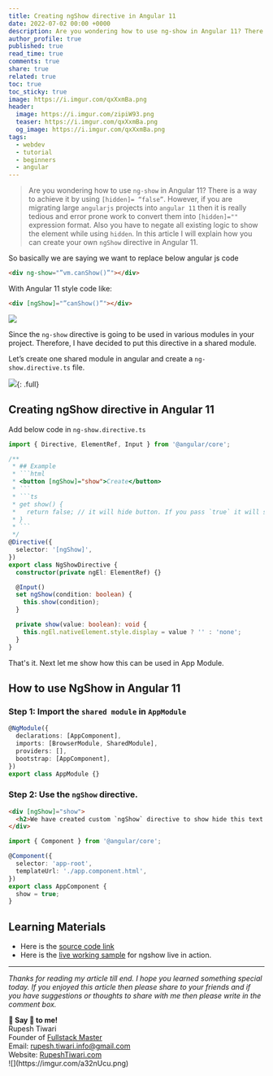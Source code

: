 ```yaml
---
title: Creating ngShow directive in Angular 11
date: 2022-07-02 00:00 +0000
description: Are you wondering how to use ng-show in Angular 11? There is a way to achieve it by using [hidden]= “false”. However, if you are migrating large angularjs projects into angular 11 then it is really tedious and error prone work to convert them into [hidden]="" expression format. Also you have to negate all existing logic to show the element while using hidden. In this article I will explain how you can create your own ngShow directive in Angular 11.
author_profile: true
published: true
read_time: true
comments: true
share: true
related: true
toc: true
toc_sticky: true
image: https://i.imgur.com/qxXxmBa.png
header:
  image: https://i.imgur.com/zipiW93.png
  teaser: https://i.imgur.com/qxXxmBa.png
  og_image: https://i.imgur.com/qxXxmBa.png
tags:
  - webdev
  - tutorial
  - beginners
  - angular
---
```


> Are you wondering how to use `ng-show` in Angular 11? There is a way to achieve it by using `[hidden]= “false”`. However, if you are migrating large `angularjs` projects into `angular 11` then it is really tedious and error prone work to convert them into `[hidden]=""` expression format. Also you have to negate all existing logic to show the element while using `hidden`. In this article I will explain how you can create your own `ngShow` directive in Angular 11.

So basically we are saying we want to replace below angular js code

```html
<div ng-show="”vm.canShow()”"></div>
```

With Angular 11 style code like:

```html
<div [ngShow]="”canShow()”"></div>
```

![](https://i.imgur.com/HsAXJsD.gif)

Since the `ng-show` directive is going to be used in various modules in your project. Therefore, I have decided to put this directive in a shared module.

Let’s create one shared module in angular and create a `ng-show.directive.ts` file.

![](https://i.imgur.com/WMXyUFT.png){: .full}

## Creating ngShow directive in Angular 11

Add below code in `ng-show.directive.ts`

````ts
import { Directive, ElementRef, Input } from '@angular/core';

/**
 * ## Example
 * ```html
 * <button [ngShow]="show">Create</button>
 * ```
 * ```ts
 * get show() {
 *   return false; // it will hide button. If you pass `true` it will show button.
 * }
 * ```
 */
@Directive({
  selector: '[ngShow]',
})
export class NgShowDirective {
  constructor(private ngEl: ElementRef) {}

  @Input()
  set ngShow(condition: boolean) {
    this.show(condition);
  }

  private show(value: boolean): void {
    this.ngEl.nativeElement.style.display = value ? '' : 'none';
  }
}
````

That's it. Next let me show how this can be used in App Module.

## How to use NgShow in Angular 11

### Step 1: Import the `shared module` in `AppModule`

```ts
@NgModule({
  declarations: [AppComponent],
  imports: [BrowserModule, SharedModule],
  providers: [],
  bootstrap: [AppComponent],
})
export class AppModule {}
```

### Step 2: Use the `ngShow` directive.

```html
<div [ngShow]="show">
  <h2>We have created custom `ngShow` directive to show hide this text.</h2>
</div>
```

```ts
import { Component } from '@angular/core';

@Component({
  selector: 'app-root',
  templateUrl: './app.component.html',
})
export class AppComponent {
  show = true;
}
```

## Learning Materials

- Here is the [source code link](https://github.com/rupeshtiwari/ng-show-angular11)
- Here is the [live working sample](https://www.rupeshtiwari.com/ng-show-angular11/) for ngshow live in action.

---

_Thanks for reading my article till end. I hope you learned something special today. If you enjoyed this article then please share to your friends and if you have suggestions or thoughts to share with me then please write in the comment box._

<div class="notice--success">
<strong>💖 Say 👋 to me!</strong>
<br>Rupesh Tiwari
<br>Founder of <a href="https://www.fullstackmaster.net">Fullstack Master </a>
<br>Email: <a href="mailto:rupesh.tiwari.info@gmail.com?subject=Hi">rupesh.tiwari.info@gmail.com</a>
<br>Website: <a href="https://www.rupeshtiwari.com">RupeshTiwari.com </a>
</div>
![](https://imgur.com/a32nUcu.png)
